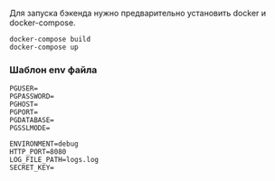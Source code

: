 Для запуска бэкенда нужно предварительно установить docker и docker-compose.
```
docker-compose build
docker-compose up
```

### Шаблон env файла

```
PGUSER=
PGPASSWORD=
PGHOST=
PGPORT=
PGDATABASE=
PGSSLMODE=

ENVIRONMENT=debug
HTTP_PORT=8080
LOG_FILE_PATH=logs.log
SECRET_KEY=
```
